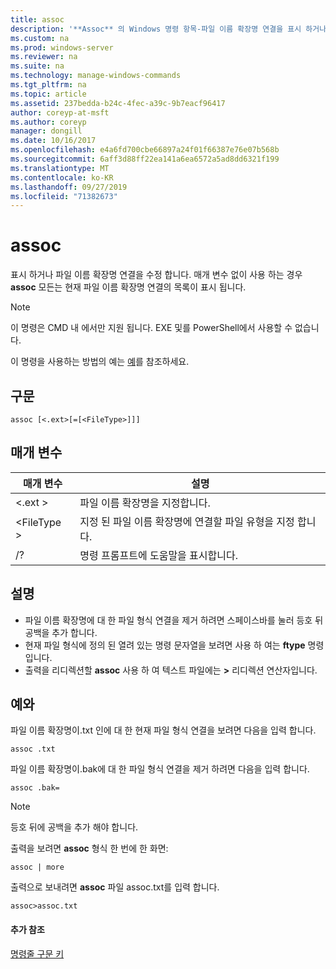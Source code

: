 ```yaml
---
title: assoc
description: '**Assoc** 의 Windows 명령 항목-파일 이름 확장명 연결을 표시 하거나 수정 합니다.'
ms.custom: na
ms.prod: windows-server
ms.reviewer: na
ms.suite: na
ms.technology: manage-windows-commands
ms.tgt_pltfrm: na
ms.topic: article
ms.assetid: 237bedda-b24c-4fec-a39c-9b7eacf96417
author: coreyp-at-msft
ms.author: coreyp
manager: dongill
ms.date: 10/16/2017
ms.openlocfilehash: e4a6fd700cbe66897a24f01f66387e76e07b568b
ms.sourcegitcommit: 6aff3d88ff22ea141a6ea6572a5ad8dd6321f199
ms.translationtype: MT
ms.contentlocale: ko-KR
ms.lasthandoff: 09/27/2019
ms.locfileid: "71382673"
---
```

# <a name="assoc"></a>assoc



표시 하거나 파일 이름 확장명 연결을 수정 합니다. 매개 변수 없이 사용 하는 경우 **assoc** 모든는 현재 파일 이름 확장명 연결의 목록이 표시 됩니다.

> [!NOTE]
> 이 명령은 CMD 내 에서만 지원 됩니다. EXE 및를 PowerShell에서 사용할 수 없습니다.
>

이 명령을 사용하는 방법의 예는 [예](#BKMK_examples)를 참조하세요.

## <a name="syntax"></a>구문

```
assoc [<.ext>[=[<FileType>]]]
```

## <a name="parameters"></a>매개 변수

|매개 변수|설명|
|---------|-----------|
|<.ext >|파일 이름 확장명을 지정합니다.|
|\<FileType >|지정 된 파일 이름 확장명에 연결할 파일 유형을 지정 합니다.|
|/?|명령 프롬프트에 도움말을 표시합니다.|

## <a name="remarks"></a>설명

-   파일 이름 확장명에 대 한 파일 형식 연결을 제거 하려면 스페이스바를 눌러 등호 뒤 공백을 추가 합니다.
-   현재 파일 형식에 정의 된 열려 있는 명령 문자열을 보려면 사용 하 여는 **ftype** 명령입니다.
-   출력을 리디렉션할 **assoc** 사용 하 여 텍스트 파일에는 **>** 리디렉션 연산자입니다.

## <a name="BKMK_examples"></a>예와

파일 이름 확장명이.txt 인에 대 한 현재 파일 형식 연결을 보려면 다음을 입력 합니다.
```
assoc .txt
```
파일 이름 확장명이.bak에 대 한 파일 형식 연결을 제거 하려면 다음을 입력 합니다.
```
assoc .bak= 
```

> [!NOTE]
> 등호 뒤에 공백을 추가 해야 합니다.

출력을 보려면 **assoc** 형식 한 번에 한 화면:
```
assoc | more
```
출력으로 보내려면 **assoc** 파일 assoc.txt를 입력 합니다.
```
assoc>assoc.txt
```

#### <a name="additional-references"></a>추가 참조

[명령줄 구문 키](command-line-syntax-key.md)
